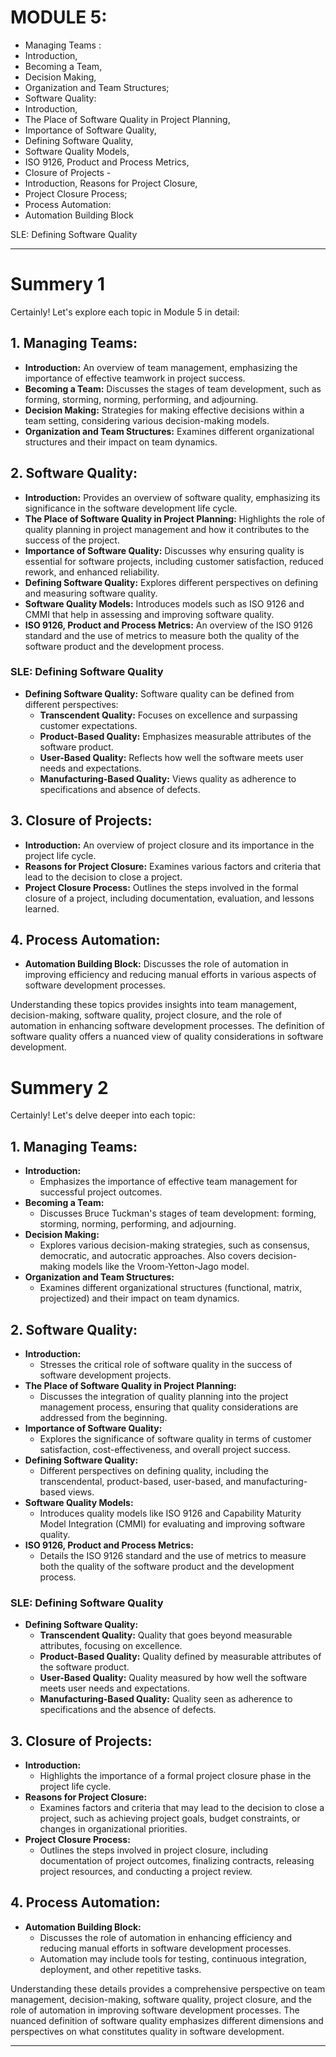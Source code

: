 # MODULE 5:

- Managing Teams :
- Introduction,
- Becoming a Team,
- Decision Making,
- Organization and Team Structures;
- Software Quality:
- Introduction,
- The Place of Software Quality in Project Planning,
- Importance of Software Quality,
- Defining Software Quality,
- Software Quality Models,
- ISO 9126, Product and Process Metrics,
- Closure of Projects -
- Introduction, Reasons for Project Closure,
- Project Closure Process;
- Process Automation:
- Automation Building Block

SLE: Defining Software Quality

---

# Summery 1

Certainly! Let's explore each topic in Module 5 in detail:

## 1. **Managing Teams:**

- **Introduction:** An overview of team management, emphasizing the importance of effective teamwork in project success.
- **Becoming a Team:** Discusses the stages of team development, such as forming, storming, norming, performing, and adjourning.
- **Decision Making:** Strategies for making effective decisions within a team setting, considering various decision-making models.
- **Organization and Team Structures:** Examines different organizational structures and their impact on team dynamics.

## 2. **Software Quality:**

- **Introduction:** Provides an overview of software quality, emphasizing its significance in the software development life cycle.
- **The Place of Software Quality in Project Planning:** Highlights the role of quality planning in project management and how it contributes to the success of the project.
- **Importance of Software Quality:** Discusses why ensuring quality is essential for software projects, including customer satisfaction, reduced rework, and enhanced reliability.
- **Defining Software Quality:** Explores different perspectives on defining and measuring software quality.
- **Software Quality Models:** Introduces models such as ISO 9126 and CMMI that help in assessing and improving software quality.
- **ISO 9126, Product and Process Metrics:** An overview of the ISO 9126 standard and the use of metrics to measure both the quality of the software product and the development process.

### SLE: Defining Software Quality

- **Defining Software Quality:** Software quality can be defined from different perspectives:
  - **Transcendent Quality:** Focuses on excellence and surpassing customer expectations.
  - **Product-Based Quality:** Emphasizes measurable attributes of the software product.
  - **User-Based Quality:** Reflects how well the software meets user needs and expectations.
  - **Manufacturing-Based Quality:** Views quality as adherence to specifications and absence of defects.

## 3. **Closure of Projects:**

- **Introduction:** An overview of project closure and its importance in the project life cycle.
- **Reasons for Project Closure:** Examines various factors and criteria that lead to the decision to close a project.
- **Project Closure Process:** Outlines the steps involved in the formal closure of a project, including documentation, evaluation, and lessons learned.

## 4. **Process Automation:**

- **Automation Building Block:** Discusses the role of automation in improving efficiency and reducing manual efforts in various aspects of software development processes.

Understanding these topics provides insights into team management, decision-making, software quality, project closure, and the role of automation in enhancing software development processes. The definition of software quality offers a nuanced view of quality considerations in software development.

# Summery 2

Certainly! Let's delve deeper into each topic:

## 1. **Managing Teams:**

- **Introduction:**
  - Emphasizes the importance of effective team management for successful project outcomes.
- **Becoming a Team:**
  - Discusses Bruce Tuckman's stages of team development: forming, storming, norming, performing, and adjourning.
- **Decision Making:**
  - Explores various decision-making strategies, such as consensus, democratic, and autocratic approaches. Also covers decision-making models like the Vroom-Yetton-Jago model.
- **Organization and Team Structures:**
  - Examines different organizational structures (functional, matrix, projectized) and their impact on team dynamics.

## 2. **Software Quality:**

- **Introduction:**
  - Stresses the critical role of software quality in the success of software development projects.
- **The Place of Software Quality in Project Planning:**
  - Discusses the integration of quality planning into the project management process, ensuring that quality considerations are addressed from the beginning.
- **Importance of Software Quality:**
  - Explores the significance of software quality in terms of customer satisfaction, cost-effectiveness, and overall project success.
- **Defining Software Quality:**
  - Different perspectives on defining quality, including the transcendental, product-based, user-based, and manufacturing-based views.
- **Software Quality Models:**
  - Introduces quality models like ISO 9126 and Capability Maturity Model Integration (CMMI) for evaluating and improving software quality.
- **ISO 9126, Product and Process Metrics:**
  - Details the ISO 9126 standard and the use of metrics to measure both the quality of the software product and the development process.

### SLE: Defining Software Quality

- **Defining Software Quality:**
  - **Transcendent Quality:** Quality that goes beyond measurable attributes, focusing on excellence.
  - **Product-Based Quality:** Quality defined by measurable attributes of the software product.
  - **User-Based Quality:** Quality measured by how well the software meets user needs and expectations.
  - **Manufacturing-Based Quality:** Quality seen as adherence to specifications and the absence of defects.

## 3. **Closure of Projects:**

- **Introduction:**
  - Highlights the importance of a formal project closure phase in the project life cycle.
- **Reasons for Project Closure:**
  - Examines factors and criteria that may lead to the decision to close a project, such as achieving project goals, budget constraints, or changes in organizational priorities.
- **Project Closure Process:**
  - Outlines the steps involved in project closure, including documentation of project outcomes, finalizing contracts, releasing project resources, and conducting a project review.

## 4. **Process Automation:**

- **Automation Building Block:**
  - Discusses the role of automation in enhancing efficiency and reducing manual efforts in software development processes.
  - Automation may include tools for testing, continuous integration, deployment, and other repetitive tasks.

Understanding these details provides a comprehensive perspective on team management, decision-making, software quality, project closure, and the role of automation in improving software development processes. The nuanced definition of software quality emphasizes different dimensions and perspectives on what constitutes quality in software development.

---
